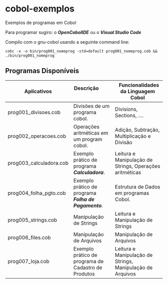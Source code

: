 # cobol-exemplos
Exemplos de programas em Cobol

Para programar sugiro: o ***OpenCobolIDE*** ou o ***Visual Studio Code***

Compilo com o gnu-cobol usando a seguinte command line:
```
cobc -x -o bin/prog001_nomeprog -std=default prog001_nomeprog.cob && ./bin/prog001_nomeprog
```

## Programas Disponíveis

| Aplicativos             |  Descrição                                            |   Funcionalidades da Linguagem Cobol |
|-------------------------|-------------------------------------------------------|--------------------------------------|
| prog001_divisoes.cob	  | Divisões de um programa cobol.                        | Divisions, Sections, ....
| prog002_operacoes.cob	  | Operações aritméticas em um program cobol.            | Adição, Subtração, Multiplicação e Divisão| em Cobol|
| prog003_calculadora.cob	| Exemplo prático de programa ***Calculadora***.       | Leitura e Manipulação de Strings,  Operações aritméticas|
| prog004_folha_pgto.cob	| Exemplo prático de programa ***Folha de Pagamento***. | Estrutura de Dados em programas Cobol.|
| prog005_strings.cob	    | Manipulação de Strings                                | Leitura e Manipulação de Strings|
| prog006_files.cob	      | Manipulação de Arquivos                               | Manipulação de Arquivos|
| prog007_loja.cob        | Exemplo prático de programa de Cadastro de Produtos   | Leitura e Manipulação de Strings, Manipulação de Arquivos|
